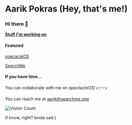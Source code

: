 # Aarik Pokras (Hey, that's me!)
### Hi there 👋
[**Stuff I'm working on**](https://aarikpokras.github.io/stuff-ive-been-working-on/)
#### Featured
[specacleOS](https://github.com/aarikpokras/spectacleos)

[SearchMe](https://searchme.one)
#### If you have time...
You can collaborate with me on spectacleOS! 👉👈

You can reach me at aarik@searchme.one
<!--
**aarikpokras/aarikpokras** is a ✨ _special_ ✨ repository because its `README.md` (this file) appears on your GitHub profile.

Here are some ideas to get you started:

- 🔭 I’m currently working on ...
- 🌱 I’m currently learning ...
- 👯 I’m looking to collaborate on ...
- 🤔 I’m looking for help with ...
- 💬 Ask me about ...
- 📫 How to reach me: ...
- 😄 Pronouns: ...
- ⚡ Fun fact: ...
-->
![Visitor Count](https://profile-counter.glitch.me/aarikpokras/count.svg)

(I know, right? kinda sad.)
